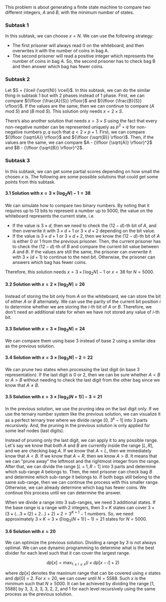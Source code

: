 This problem is about generating a finite state machine to compare two different integers, $A$ and $B$, with the minimum number of states.

### Subtask 1

In this subtask, we can choose $x = N$. We can use the following strategy:

* The first prisoner will always read 0 on the whiteboard, and then overwrites it with the number of coins in bag A.
* The second prisoner will read a positive integer which represents the number of coins in bag A. So, the second prisoner has to check bag B and then answer which bag has fewer coins.

### Subtask 2

Let $S = {\lceil {\sqrt{N}} \rceil}$. In this subtask, we can do the similar thing in subtask 1 but with 2 phases instead of 1 phase. First, we can compare ${\lfloor {\frac{A}{S}} \rfloor}$ and ${\lfloor {\frac{B}{S}} \rfloor}$. If the values are the same, then we can continue to compare ($A$ mod $S$) and ($B$ mod $S$). This solution only needs $x = 2 \times S$.

There’s also another solution that needs $x = 3 \times S$ using the fact that every non-negative number can be represented uniquely as $p^2 + q$ for non-negative numbers $p, q$ such that $q < 2 × p + 1$. First, we can compare ${\lfloor {\sqrt{A}} \rfloor}$ and ${\lfloor {\sqrt{B}} \rfloor}$. Then, if the values are the same, we can compare $A - {\lfloor {\sqrt{A}} \rfloor}^2$ and $B - {\lfloor {\sqrt{B}} \rfloor}^2$.

### Subtask 3

In this subtask, we can get some partial scores depending on how small the chosen $x$ is. The following are some possible solutions that could get some points from this subtask.

#### 3.1 Solution with $x = 3 \times {\lceil {\log_2{N}} \rceil} − 1 = 38$

We can simulate how to compare two binary numbers. By noting that it requires up to 13 bits to represent a number up to 5000, the value on the whiteboard represents the current state, i.e.

* If the value is $3 \times d$, then we need to check the $(12 − d)$-th bit of $A$, and then overwrite it with $3 × d + 1$ or $3 × d + 2$ depending on the bit value.
* If the value is $3 × d + 1$ or $3 × d + 2$, then we know the $(12 − d)$-th bit of $A$ is either 0 or 1 from the previous prisoner. Then, the current prisoner has to check the $(12 − d)$-th of $B$ and compare the current bit value between $A$ and $B$. If the values are still the same, the prisoner can overwrite it with $3 \times (d + 1)$ to continue to the next bit. Otherwise, the prisoner can answers which bag has fewer coins.

Therefore, this solution needs $x = 3 \times {\lceil {\log_2{N}} \rceil} − 1$ or $x = 38$ for $N = 5000$.

#### 3.2 Solution with $x = 2 \times {\lceil {\log_2{N}} \rceil} = 26$

Instead of storing the bit only from $A$ on the whiteboard, we can store the bit of either $A$ or $B$ alternately. We can use the parity of the current bit position $i$ to determine whether we are storing the $i$-th bit of $A$ or $B$. Therefore, we don't need an additional state for when we have not stored any value of $i$-th bit.

#### 3.3 Solution with $x = 3 \times {\lceil {\log_3{N}} \rceil} = 24$

We can compare them using base 3 instead of base 2 using a similar idea as the previous solution.

#### 3.4 Solution with $x = 3 \times {\lceil {\log_3{N}} \rceil} - 2 = 22$

We can prune two states when processing the last digit (in base 3 representation). If the last digit is 0 or 2, then we can be sure whether $A < B$ or $A > B$ without needing to check the last digit from the other bag since we know that $A \neq B$.

#### 3.5 Solution with $x = 3 \times {\lceil {\log_3{(N + 1)}} \rceil} - 3 = 21$

In the previous solution, we use the pruning idea on the last digit only. If we use the ternary number system like the previous solution, we can visualize it as a perfect ternary tree where we divide range [0, $3^k − 1$] into 3 parts recursively. And, the pruning in the previous solution is only applied for some leaf nodes (last digits).

Instead of pruning only the last digit, we can apply it to any possible range. Let's say we know that both $A$ and $B$ are currently inside the range [$L, R$], and we are checking bag $A$. If we know that $A = L$, then we immediately know that $A < B$. If we know that $A = R$, then we know $A > B$. It means that we can "prune away" the leftmost and the rightmost integer from the range. After that, we can divide the range
[$L + 1, R − 1$] into 3 parts and determine which sub-range $A$ belongs to. Then, the next prisoner can check bag $B$ and determine which sub-range it belongs to. If both bags still belong to the same sub-range, then we can continue the process with this smaller range. Otherwise, we can already determine which bag has fewer coins. We continue this process until we can determine the answer.

When we divide a range into 3 sub-ranges, we need 3 additional states. If the base range is a range with 2 integers, then $3 \times K$ states can cover $3 × (3 × (. . . 3 × (2) + 2 . . .) + 2) + 2 = 3^{K+1} − 1$ numbers. So, we need approximately $3 \times K = 3 \times ({\lceil {\log_3{(N + 1)}} \rceil} - 1) = 21$ states for $N = 5000$.

#### 3.6 Solution with $x = 20$

We can optimize the previous solution. Dividing a range by 3 is not always optimal. We can use dynamic programming to determine what is the best divider for each level such that it can cover the largest range.

$$
dp[x] = \max_{1 \leq i \leq x} {(i \times dp[x - i] + 2)}
$$

where $dp[x]$ denotes the maximum range that can be covered using $x$ states and $dp[0]$ = 2. For $x = 20$, we can cover until $N = 5588$. Such $x$ is the minimum such that $N ≥ 5000$. It can be achieved by dividing the range [1, 5588] by 3, 3, 3, 3, 3, 2, 2, and 1 for each level recursively using the same process as the previous solution.
